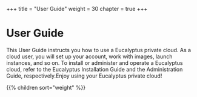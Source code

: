 +++
title = "User Guide"
weight = 30
chapter = true
+++


# User Guide
This User Guide instructs you how to use a Eucalyptus private cloud. As a cloud user, you will set up your account, work with images, launch instances, and so on. To install or administer and operate a Eucalyptus cloud, refer to the Eucalyptus Installation Guide and the Administration Guide, respectively.Enjoy using your Eucalyptus private cloud! 



{{% children sort="weight" %}}
